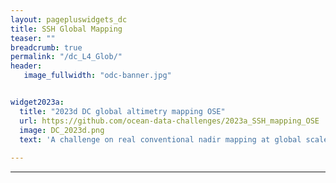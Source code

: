 ```yaml
---
layout: pagepluswidgets_dc
title: SSH Global Mapping 
teaser: ""
breadcrumb: true
permalink: "/dc_L4_Glob/"
header:
   image_fullwidth: "odc-banner.jpg" 


widget2023a:
  title: "2023d DC global altimetry mapping OSE"
  url: https://github.com/ocean-data-challenges/2023a_SSH_mapping_OSE
  image: DC_2023d.png
  text: 'A challenge on real conventional nadir mapping at global scales created by Datlas and CLS for the SLICING project (CMEMS). [...]'
 
--- 
```


  
---
